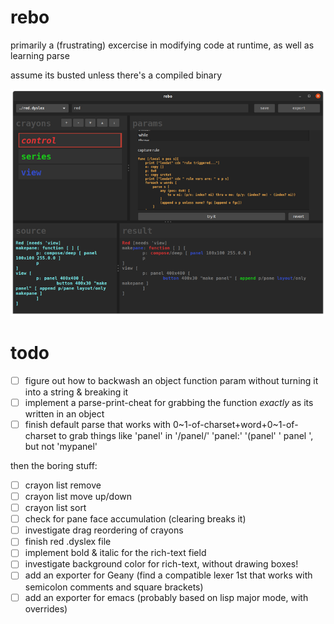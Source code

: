 # rebo
primarily a (frustrating) excercise in modifying code at runtime, as well as learning parse

assume its busted unless there's a compiled binary

![screenie](210407_rebo_screenie.png)

# todo
- [ ] figure out how to backwash an object function param without turning it into a string & breaking it
- [ ] implement a parse-print-cheat for grabbing the function *exactly* as its written in an object
- [ ] finish default parse that works with 0\~1-of-charset+word+0\~1-of-charset to grab things like 'panel' in '/panel/' 'panel:' '(panel' ' panel ', but not 'mypanel'

then the boring stuff:
- [ ] crayon list remove
- [ ] crayon list move up/down
- [ ] crayon list sort
- [ ] check for pane face accumulation (clearing breaks it)
- [ ] investigate drag reordering of crayons
- [ ] finish red .dyslex file
- [ ] implement bold & italic for the rich-text field
- [ ] investigate background color for rich-text, without drawing boxes!
- [ ] add an exporter for Geany (find a compatible lexer 1st that works with semicolon comments and square brackets)
- [ ] add an exporter for emacs (probably based on lisp major mode, with overrides)

